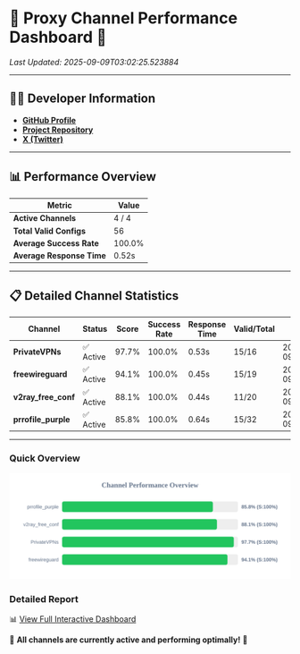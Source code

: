 # 🌟 Proxy Channel Performance Dashboard 🌟

_Last Updated: 2025-09-09T03:02:25.523884_

---

## 👩‍💻 Developer Information

- **[GitHub Profile](https://github.com/4n0nymou3)**  
- **[Project Repository](https://github.com/4n0nymou3/multi-proxy-config-fetcher)**  
- **[X (Twitter)](https://x.com/4n0nymou3)**  

---

## 📊 Performance Overview

| Metric                | Value       |
|-----------------------|-------------|
| **Active Channels**   | 4 / 4       |
| **Total Valid Configs** | 56          |
| **Average Success Rate** | 100.0%      |
| **Average Response Time** | 0.52s       |

---

## 📋 Detailed Channel Statistics

| Channel          | Status     | Score  | Success Rate | Response Time | Valid/Total | Last Success               |
|------------------|------------|--------|--------------|---------------|-------------|----------------------------|
| **PrivateVPNs**  | ✅ Active  | 97.7%  | 100.0% | 0.53s         | 15/16       | 2025-09-09T03:02:25.045697 |
| **freewireguard**  | ✅ Active  | 94.1%  | 100.0% | 0.45s         | 15/19       | 2025-09-09T03:02:25.521998 |
| **v2ray_free_conf**  | ✅ Active  | 88.1%  | 100.0% | 0.44s         | 11/20       | 2025-09-09T03:02:24.478951 |
| **prrofile_purple**  | ✅ Active  | 85.8%  | 100.0% | 0.64s         | 15/32       | 2025-09-09T03:02:23.963357 |

---

### Quick Overview
<div align="center">
  <a href="https://raw.githubusercontent.com/nullluser/NullRepo/refs/heads/main/assets/channel_stats_chart.svg">
    <img src="https://raw.githubusercontent.com/nullluser/NullRepo/refs/heads/main/assets/channel_stats_chart.svg" alt="Source Performance Statistics" width="800">
  </a>
</div>

### Detailed Report
📊 [View Full Interactive Dashboard](https://htmlpreview.github.io/?https://github.com/nullluser/NullRepo/blob/main/assets/performance_report.html)

🎉 **All channels are currently active and performing optimally!** 🎉
